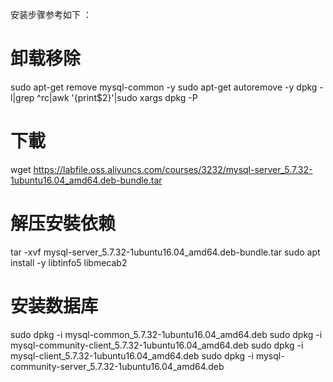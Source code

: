 安装步骤参考如下 ：
# 卸载移除 
sudo apt-get remove mysql-common -y 
sudo apt-get autoremove -y 
dpkg -l|grep ^rc|awk '{print$2}'|sudo xargs dpkg -P  
# 下載
wget https://labfile.oss.aliyuncs.com/courses/3232/mysql-server_5.7.32-1ubuntu16.04_amd64.deb-bundle.tar
# 解压安裝依赖
tar -xvf mysql-server_5.7.32-1ubuntu16.04_amd64.deb-bundle.tar
sudo apt install -y libtinfo5  libmecab2
# 安装数据库
sudo dpkg -i mysql-common_5.7.32-1ubuntu16.04_amd64.deb
sudo dpkg -i mysql-community-client_5.7.32-1ubuntu16.04_amd64.deb
sudo dpkg -i mysql-client_5.7.32-1ubuntu16.04_amd64.deb
sudo dpkg -i mysql-community-server_5.7.32-1ubuntu16.04_amd64.deb
